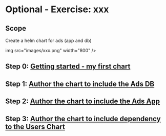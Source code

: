 # Optional - Exercise: xxx


## Scope
Create a helm chart for ads (app and db)

img src="images/xxx.png" width="800" />

## Step 0: [Getting started - my first chart](exercise_05_ads_helm_chart_0_GettingStarted.md)


## Step 1: [Author the chart to include the Ads DB](exercise_05_ads_helm_chart_1_Database.md)


## Step 2: [Author the chart to include the Ads App](exercise_05_ads_helm_chart_2_Application.md)


## Step 3: [Author the chart to include dependency to the Users Chart](exercise_05_ads_helm_chart_3_Advanced.md)


